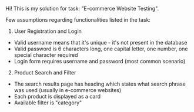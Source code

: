 Hi!
This is my solution for task: "E-commerce Website Testing".

Few assumptions regarding functionalities listed in the task:

1. User Registration and Login

- Valid username means that it's unique - it's not present in the database
- Valid password is 6 characters long, one capital letter, one number, one special character required
- Login form requires username and password (most common scenario)

2. Product Search and Filter

- The search results page has heading which states what search phrase was used (usually in e-commerce websites)
- Each product is displayed as a card
- Available filter is "category"
